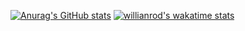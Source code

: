 [![Anurag's GitHub stats](https://github-readme-stats.vercel.app/api?username=nuub228&theme=blue-green)](https://github.com/anuraghazra/github-readme-stats)
[![willianrod's wakatime stats](https://github-readme-stats.vercel.app/api/wakatime?username=?nuub228)](https://github.com/anuraghazra/github-readme-stats)


